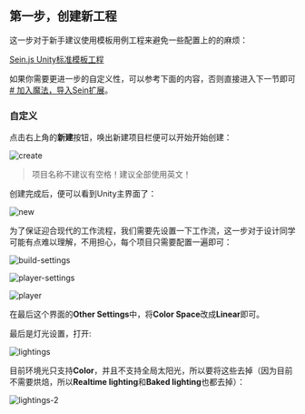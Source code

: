 ## 第一步，创建新工程

这一步对于新手建议使用模板用例工程来避免一些配置上的的麻烦：

[Sein.js Unity标准模板工程](/assets/tutorials/artist/SeinjsProjectTemplate.zip)

如果你需要更进一步的自定义性，可以参考下面的内容，否则直接进入下一节即可[# 加入魔法，导入Sein扩展](#加入魔法，导入Sein扩展)。

### 自定义

点击右上角的**新建**按钮，唤出新建项目栏便可以开始开始创建：

![create](/assets/tutorials/artist/img/2.png)

>项目名称不建议有空格！建议全部使用英文！

创建完成后，便可以看到Unity主界面了：

![new](/assets/tutorials/artist/img/3.png)

为了保证迎合现代的工作流程，我们需要先设置一下工作流，这一步对于设计同学可能有点难以理解，不用担心，每个项目只需要配置一遍即可：

![build-settings](/assets/tutorials/artist/img/4.png)

![player-settings](/assets/tutorials/artist/img/5.png)

![player](/assets/tutorials/artist/img/6.png)

在最后这个界面的**Other Settings**中，将**Color Space**改成**Linear**即可。

最后是灯光设置，打开:

![lightings](/assets/tutorials/artist/img/7.png)

目前环境光只支持**Color**，并且不支持全局太阳光，所以要将这些去掉（因为目前不需要烘焙，所以**Realtime lighting**和**Baked lighting**也都去掉）：

![lightings-2](/assets/tutorials/artist/img/8.png)
